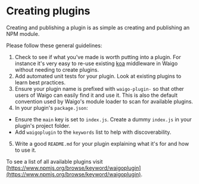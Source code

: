 # Creating plugins

Creating and publishing a plugin is as simple as creating and publishing an 
NPM module.

Please follow these general guidelines:

1. Check to see if what you've made is worth putting into a plugin. For instance 
it's very easy to re-use existing [koa](http://koajs.com) middleware in Waigo without 
needing to create plugins.
2. Add automated unit tests for your plugin. Look at existing plugins to learn 
best practices.
3. Ensure your plugin name is prefixed with `waigo-plugin-` so that other users 
of Waigo can easily find it and use it. This is also the default convention used 
by Waigo's module loader to scan for available plugins. 
4. In your plugin's `package.json`:
  * Ensure the `main` key is set to `index.js`. Create a dummy `index.js` in your 
  plugin's project folder.
  * Add `waigoplugin` to the `keywords` list to help with discoverability.
5. Write a good `README.md` for your plugin explaining what it's for and how to use it.

To see a list of all available plugins visit 
[https://www.npmjs.org/browse/keyword/waigoplugin](https://www.npmjs.org/browse/keyword/waigoplugin).
